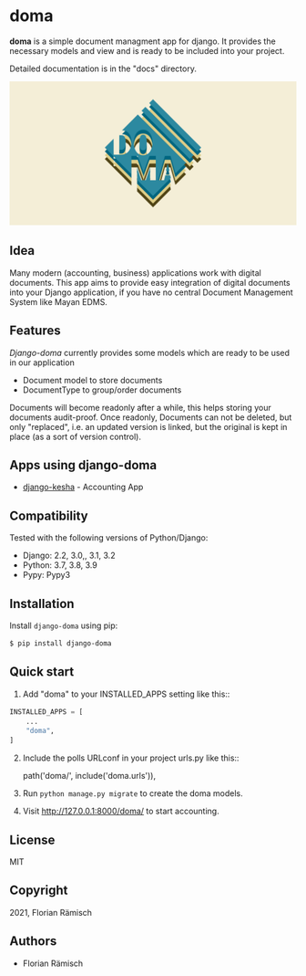 # doma

**doma** is a simple document managment app for django.
It provides the necessary models and view and is ready to be included into your project.

Detailed documentation is in the "docs" directory.

![django_doma_logo](assets/django-doma-logo.png?raw=true "django-doma-logo")

## Idea

Many modern (accounting, business) applications work with digital documents. This app aims to provide easy integration of digital documents into your Django application, if you have no central Document Management System like Mayan EDMS.

## Features

_Django-doma_ currently provides some models which are ready to be used in our application

* Document model to store documents
* DocumentType to group/order documents

Documents will become readonly after a while, this helps storing your documents audit-proof.
Once readonly, Documents can not be deleted, but only "replaced", i.e. an updated version is 
linked, but the original is kept in place (as a sort of version control).

## Apps using django-doma

* [django-kesha](https://github.com/olf42/django-kesha) - Accounting App

## Compatibility

Tested with the following versions of Python/Django:

* Django: 2.2, 3.0,, 3.1, 3.2
* Python: 3.7, 3.8, 3.9
* Pypy: Pypy3


## Installation

Install `django-doma` using pip:

```zsh
$ pip install django-doma
```

## Quick start

1. Add "doma" to your INSTALLED_APPS setting like this::

```python
INSTALLED_APPS = [
    ...
    "doma",
]
```

2. Include the polls URLconf in your project urls.py like this::

    path('doma/', include('doma.urls')),

3. Run ``python manage.py migrate`` to create the doma models.

4. Visit http://127.0.0.1:8000/doma/ to start accounting.

## License

MIT

## Copyright

2021, Florian Rämisch

## Authors

* Florian Rämisch
